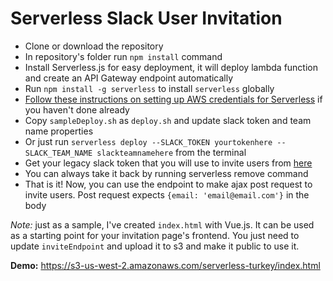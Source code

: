 # Serverless Slack User Invitation

- Clone or download the repository
- In repository's folder run `npm install` command
- Install Serverless.js for easy deployment, it will deploy lambda function and create an API Gateway endpoint automatically
- Run `npm install -g serverless` to install `serverless` globally
- [Follow these instructions on setting up AWS credentials for Serverless](https://serverless.com/framework/docs/providers/aws/guide/credentials/) if you haven't done already
- Copy `sampleDeploy.sh` as `deploy.sh` and update slack token and team name properties
- Or just run `serverless deploy --SLACK_TOKEN yourtokenhere --SLACK_TEAM_NAME slackteamnamehere` from the terminal
- Get your legacy slack token that you will use to invite users from [here](https://api.slack.com/custom-integrations/legacy-tokens)
- You can always take it back by running serverless remove command
- That is it! Now, you can use the endpoint to make ajax post request to invite users. Post request expects `{email: 'email@email.com'}` in the body

*Note:* just as a sample, I've created `index.html` with Vue.js.
It can be used as a starting point for your invitation page's frontend.
You just need to update `inviteEndpoint` and upload it to s3 and make it public to use it.

**Demo:** https://s3-us-west-2.amazonaws.com/serverless-turkey/index.html